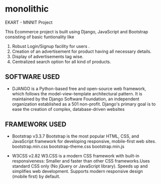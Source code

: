 # monolithic
EKART - MNNIT Project 

This Ecommerce project is built using Django, JavaScript and Bootstrap consisting of basic funtionality like

1. Robust Login/Signup facility for users .
2. Creation of an advertisement for product having all necessary details.
3. Display of advertisements tag wise.
4. Centralized search option for all kind of products.

## SOFTWARE USED

* DJANGO is a Python-based free and open-source web framework, which follows the model-view-template architectural pattern. It is 
  maintained by the Django Software Foundation, an independent organization established as a 501 non-profit. Django's primary
  goal is to ease the creation of complex, database-driven websites
  
## FRAMEWORK USED

* Bootstrap v3.3.7 Bootstrap is the most popular HTML, CSS, and JavaScript framework for developing responsive, mobile-first web sites.
  bootstrap.min.css
  bootstrap-theme.css
  bootstrap.min.js

* W3CSS v2.82 W3.CSS is a modern CSS framework with built-in responsiveness: Smaller and faster than other CSS frameworks.Uses standard
  CSS only (No jQuery or JavaScript library). Speeds up and simplifies web development. Supports modern responsive design (mobile first) 
  by default.
  

